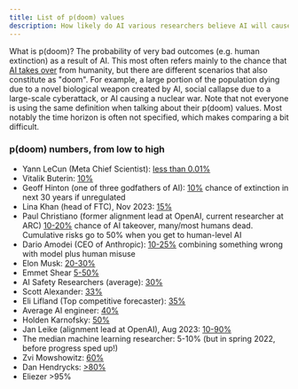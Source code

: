 ```yaml
---
title: List of p(doom) values
description: How likely do AI various researchers believe AI will cause human extinction?
---
```


What is p(doom)?
The probability of very bad outcomes (e.g. human extinction) as a result of AI.
This most often refers mainly to the chance that [AI takes over](/ai-takeover) from humanity, but there are different scenarios that also constitute as "doom".
For example, a large portion of the population dying due to a novel biological weapon created by AI, social callapse due to a large-scale cyberattack, or AI causing a nuclear war.
Note that not everyone is using the same definition when talking about their p(doom) values.
Most notably the time horizon is often not specified, which makes comparing a bit difficult.

### p(doom) numbers, from low to high

- Yann LeCun (Meta Chief Scientist): [less than 0.01%](https://twitter.com/liron/status/1736555643384025428)
- Vitalik Buterin: [10%](https://x.com/liron/status/1729740226594258982?s=20)
- Geoff Hinton (one of three godfathers of AI): [10%](https://twitter.com/geoffreyhinton/status/1719447980753719543) chance of extinction in next 30 years if unregulated
- Lina Khan (head of FTC), Nov 2023: [15%](https://twitter.com/liron/status/1723458202090774949)
- Paul Christiano (former alignment lead at OpenAI, current researcher at ARC) [10-20%](https://www.youtube.com/watch?v=GyFkWb903aU&t=560s) chance of AI takeover, many/most humans dead. Cumulative risks go to 50% when you get to human-level AI
- Dario Amodei (CEO of Anthropic): [10-25%](https://twitter.com/liron/status/1710520914444718459) combining something wrong with model plus human misuse
- Elon Musk: [20-30%](https://www.youtube.com/watch?v=57y7DxWfOS0&t=50s)
- Emmet Shear [5-50%](https://www.youtube.com/watch?v=9oUbauum4uI)
- AI Safety Researchers (average): [30%](https://web.archive.org/web/20221013014859/https://www.alignmentforum.org/posts/QvwSr5LsxyDeaPK5s/existential-risk-from-ai-survey-results)
- Scott Alexander: [33%](https://astralcodexten.substack.com/p/why-i-am-not-as-much-of-a-doomer)
- Eli Lifland (Top competitive forecaster): [35%](https://forum.effectivealtruism.org/posts/QeLE22fefLqKfYTW6/eli-lifland-on-navigating-the-ai-alignment-landscape)
- Average AI engineer: [40%](https://twitter.com/AISafetyMemes/status/1713515843194077583)
- Holden Karnofsky: [50%](https://www.cold-takes.com/where-ai-forecasting-stands-today/)
- Jan Leike (alignment lead at OpenAI), Aug 2023: [10-90%](https://www.youtube.com/watch?v=ZP_N4q5U3eE&t=1h16m)
- The median machine learning researcher: 5-10% (but in spring 2022, before progress sped up!)
- Zvi Mowshowitz: [60%](https://x.com/liron/status/1729274710670893262?s=20)
- Dan Hendrycks: [>80%](https://twitter.com/DanHendrycks/status/1642394635657162753)
- Eliezer >95%
